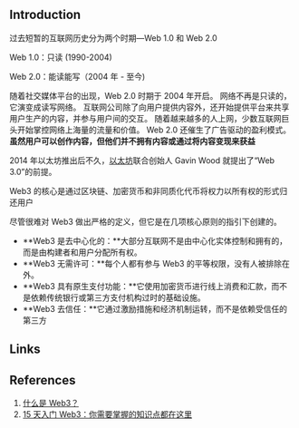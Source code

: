 ## Introduction



过去短暂的互联网历史分为两个时期—Web 1.0 和 Web 2.0

Web 1.0：只读 (1990-2004)

Web 2.0：能读能写（2004 年 - 至今)

随着社交媒体平台的出现，Web 2.0 时期于 2004 年开启。 网络不再是只读的，它演变成读写网络。  互联网公司除了向用户提供内容外，还开始提供平台来共享用户生产的内容，并参与用户间的交互。  随着越来越多的人上网，少数互联网巨头开始掌控网络上海量的流量和价值。 Web 2.0 还催生了广告驱动的盈利模式。  **虽然用户可以创作内容，但他们并不拥有内容或通过将内容变现来获益**



2014 年以太坊推出后不久，[以太坊](https://ethereum.org/zh/what-is-ethereum/)联合创始人 Gavin Wood 就提出了“Web 3.0”的前提。

 Web3 的核心是通过区块链、加密货币和非同质化代币将权力以所有权的形式归还用户



尽管很难对 Web3 做出严格的定义，但它是在几项核心原则的指引下创建的。

- **Web3 是去中心化的：**大部分互联网不是由中心化实体控制和拥有的，而是由构建者和用户分配所有权。
- **Web3 无需许可：**每个人都有参与 Web3 的平等权限，没有人被排除在外。
- **Web3 具有原生支付功能：**它使用加密货币进行线上消费和汇款，而不是依赖传统银行或第三方支付机构过时的基础设施。
- **Web3 去信任：**它通过激励措施和经济机制运转，而不是依赖受信任的第三方





## Links





## References

1. [什么是 Web3？](https://ethereum.org/zh/web3/)
1. [15 天入门 Web3：你需要掌握的知识点都在这里](https://foresightnews.pro/article/detail/10947)
